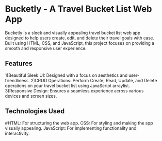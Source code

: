 # Bucketly - A Travel Bucket List Web App
Bucketly is a sleek and visually appealing travel bucket list web app designed to help users create, edit, and delete their travel goals with ease. Built using HTML, CSS, and JavaScript, this project focuses on providing a smooth and responsive user experience.


## Features
1)Beautiful Sleek UI: Designed with a focus on aesthetics and user-friendliness.
2)CRUD Operations: Perform Create, Read, Update, and Delete operations on your travel bucket list using JavaScript arraylist.
3)Responsive Design: Ensures a seamless experience across various devices and screen sizes.


## Technologies Used
#HTML: For structuring the web app.
CSS: For styling and making the app visually appealing.
JavaScript: For implementing functionality and interactivity.
